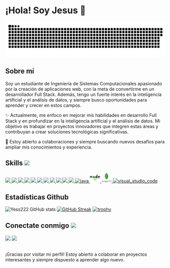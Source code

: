 <h1>¡Hola! Soy Jesus 👋</h1>

<div align="center">
  <img  src="github-contribution-grid-snake.svg"
       alt="snake" /></a>
</div>

## Sobre mí
Soy un estudiante de Ingeniería de Sistemas Computacionales apasionado por la creación de aplicaciones web, con la meta de convertirme en un desarrollador Full Stack. Además, tengo un fuerte interés en la inteligencia artificial y el análisis de datos, y siempre busco oportunidades para aprender y crecer en estos campos.

✨ Actualmente, me enfoco en mejorar mis habilidades en desarrollo Full Stack y en profundizar en la inteligencia artificial y el análisis de datos. Mi objetivo es trabajar en proyectos innovadores que integren estas áreas y contribuyan a crear soluciones tecnológicas significativas.

🚀 Estoy abierto a colaboraciones y siempre buscando nuevos desafíos para ampliar mis conocimientos y experiencia.



<h2> Skills <img src = "https://media2.giphy.com/media/QssGEmpkyEOhBCb7e1/giphy.gif?cid=ecf05e47a0n3gi1bfqntqmob8g9aid1oyj2wr3ds3mg700bl&rid=giphy.gif" width = 32px> </h2>
<a href= https://www.w3schools.com/python/default.asp > <img width ='32px' src ='https://raw.githubusercontent.com/rahulbanerjee26/githubAboutMeGenerator/main/icons/python.svg'> </a>
<a href= https://github.com/Aditya664?tab=repositories&q=&type=&language=reactjs&sort= > <img width ='32px' src ='https://raw.githubusercontent.com/rahulbanerjee26/githubAboutMeGenerator/main/icons/reactjs.svg'> </a>
<a href= https://github.com/Aditya664?tab=repositories&q=&type=&language=javascript&sort= > <img width ='32px' src ='https://raw.githubusercontent.com/rahulbanerjee26/githubAboutMeGenerator/main/icons/javascript.svg'> </a>
<a href= https://github.com/Aditya664?tab=repositories&q=&type=&language=scikit&sort= > <img width ='32px' src ='https://raw.githubusercontent.com/rahulbanerjee26/githubAboutMeGenerator/main/icons/scikit.svg'> </a>
<a href= https://github.com/Aditya664?tab=repositories&q=&type=&language=c&sort= > <img width ='32px' src ='https://raw.githubusercontent.com/rahulbanerjee26/githubAboutMeGenerator/main/icons/c.svg'> </a>
<a href= https://github.com/Aditya664?tab=repositories&q=&type=&language=cpp&sort= > <img width ='32px' src ='https://raw.githubusercontent.com/rahulbanerjee26/githubAboutMeGenerator/main/icons/cpp.svg'> </a>
<a href= https://github.com/Aditya664?tab=repositories&q=&type=&language=sqlite&sort= > <img width ='32px' src ='https://raw.githubusercontent.com/rahulbanerjee26/githubAboutMeGenerator/main/icons/sqlite.svg'> </a>
<a href= https://github.com/Aditya664?tab=repositories&q=&type=&language=css&sort= > <img width ='32px' src ='https://raw.githubusercontent.com/rahulbanerjee26/githubAboutMeGenerator/main/icons/css.svg'> </a>
<a href= https://github.com/Aditya664?tab=repositories&q=&type=&language=html&sort= > <img width ='32px' src ='https://raw.githubusercontent.com/rahulbanerjee26/githubAboutMeGenerator/main/icons/html.svg'> </a>
<a href= https://github.com/Aditya664?tab=repositories&q=&type=&language=android&sort= > <img width ='32px' src ='https://raw.githubusercontent.com/rahulbanerjee26/githubAboutMeGenerator/main/icons/android.svg'> </a>
<a href= https://github.com/Aditya664?tab=repositories&q=&type=&language=csharp&sort= > <img width ='32px' src ='https://raw.githubusercontent.com/rahulbanerjee26/githubAboutMeGenerator/main/icons/csharp.svg'> </a>
<a href= https://docs.oracle.com/en/java/ ><img width ='32px' src="https://cdn.iconscout.com/icon/free/png-128/java-2038875-1720088.png" alt="java"> </a>
<a href="https://nodejs.org" rel="nofollow"> <img width ='32px' src="https://raw.githubusercontent.com/devicons/devicon/master/icons/nodejs/nodejs-original-wordmark.svg" alt="nodejs"> </a>
<a href="https://www.mongodb.com/" rel="nofollow"> <img  width ='32px' src="https://raw.githubusercontent.com/devicons/devicon/master/icons/mongodb/mongodb-original-wordmark.svg" alt="mongodb" > </a>
<a href="https://code.visualstudio.com/" rel="nofollow"> <img src="https://camo.githubusercontent.com/be64a7f0e9a3829ac292587ce6f9c32fdab8ef9b5b56748ae3ef1d5b64f324f9/68747470733a2f2f75706c6f61642e77696b696d656469612e6f72672f77696b6970656469612f636f6d6d6f6e732f7468756d622f392f39612f56697375616c5f53747564696f5f436f64655f312e33355f69636f6e2e7376672f3230343870782d56697375616c5f53747564696f5f436f64655f312e33355f69636f6e2e7376672e706e67" alt="visual_studio_code" width ='32px' data-canonical-src="https://upload.wikimedia.org/wikipedia/commons/thumb/9/9a/Visual_Studio_Code_1.35_icon.svg/2048px-Visual_Studio_Code_1.35_icon.svg.png"> </a>
<!--### Proyectos Destacados-->

<h2>Estadísticas Github</h2>

![Yess222 GitHub stats](https://github-readme-stats.vercel.app/api?username=Yess222&show_icons=true&theme=radical) 
[![GitHub Streak](https://github-readme-streak-stats.herokuapp.com/?user=Yess222&theme=radical)](https://git.io/streak-stats) 
[![trophy](https://github-profile-trophy.vercel.app/?username=Yess222)](https://github.com/ryo-ma/github-profile-trophy)

<!--
<h2>Portafolio</h2>
<p>En proceso..</p>
-->
<h2> Conectate conmigo <img src='https://raw.githubusercontent.com/ShahriarShafin/ShahriarShafin/main/Assets/handshake.gif' width="100px"> </h2>
<a href = 'https://www.linkedin.com/in/jesus-zavaleta-serva-6025b4289/'> <img width = '32px' align= 'center' src="https://raw.githubusercontent.com/rahulbanerjee26/githubAboutMeGenerator/main/icons/linked-in-alt.svg"/></a> 
<a href="mailto:jesus.zavaleta10@hotmail.com"><img width = '40px' align= 'center'  src="https://img.icons8.com/fluency/48/000000/apple-mail.png"/></a>


<!--###  
### Contacto
- **Email:** jesus.zavaleta10@hotmail.com
- **LinkedIn:** 
- **Portafolio:** En Proceso.
-->
<br>
<br>
  <br>
¡Gracias por visitar mi perfil! Estoy abierto a colaborar en proyectos interesantes y siempre dispuesto a aprender algo nuevo.

